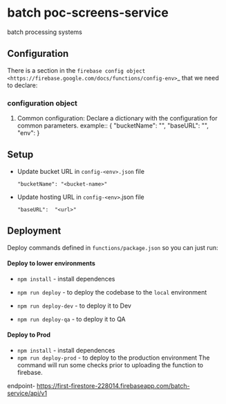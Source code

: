 # batch poc-screens-service
batch processing systems
## Configuration
There is a section in the `firebase config object <https://firebase.google.com/docs/functions/config-env>`_
that we need to declare:
###  configuration object 

1.  Common configuration: Declare a dictionary with the configuration
    for common parameters. example:: 
        {
            "bucketName":  "<bucket-name>",
            "baseURL":  "<url>",
            "env": <environment>
        }

## Setup
* Update bucket URL in `config-<env>.json` file
    ```
    "bucketName": "<bucket-name>"
    
* Update hosting URL in `config-<env>`.json file    
    ```
   "baseURL":  "<url>"

## Deployment
Deploy commands defined in `functions/package.json` so you can
just run:
         
#### Deploy to lower environments
* `npm install` - install dependences
   
* `npm run deploy` - to deploy the codebase to the `local` environment
* `npm run deploy-dev` - to deploy it to Dev
* `npm run deploy-qa` - to deploy it to QA
#### Deploy to Prod

* `npm install` - install dependences
* `npm run deploy-prod` - to deploy to the production environment
The command will run some checks prior to uploading the function to firebase.


endpoint- https://first-firestore-228014.firebaseapp.com/batch-service/api/v1